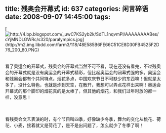 title: 残奥会开幕式
id: 637
categories: 闲言碎语
date: 2008-09-07 14:45:00
tags:
---

[](http://4.bp.blogspot.com/_uwC7KS2yb2k/SdTL1nqvmPI/AAAAAAAABes/cYjMNDLGWRc/s1600-h/paralympics.jpg)[![http://4.bp.blogspot.com/_uwC7KS2yb2k/SdTL1nqvmPI/AAAAAAAABes/cYjMNDLGWRc/s320/paralympics.jpg](http://m2.img.libdd.com/farm3/118/48E585B6FE66C51CE8D30FB4525F2D76_200_80.PNG)</img>](http://4.bp.blogspot.com/_uwC7KS2yb2k/SdTL1nqvmPI/AAAAAAAABes/cYjMNDLGWRc/s320/paralympics.jpg)
</br>
</br>
</br>看了奥运会的开幕式，残奥会的开幕式当然不可不看，现在还没有看完，不过残奥会的开幕式就是没有奥运会的开幕式精彩，但比起奥运会的闭幕式强的多。奥运会和残奥会都有个共同特点，烟花多点，中国欢庆节日不可缺少的东西嘛！但就是太多了，没什么特色，也就是炸到天空，在散开，我想可以弄点花样出来啊！奥运会开幕式的那个脚印的烟花真的是太棒了，但其他的烟花，和我们过年时放的都一样，没意思！
</br>
</br>
</br>
</br>看残奥会文艺表演的时，有个节目叫四季，好像缺少冬季，舞台的变化从桃花、荷花、小麦，接着就又是荷花了，是不是出问题了，怎么就少了冬季了啊！
